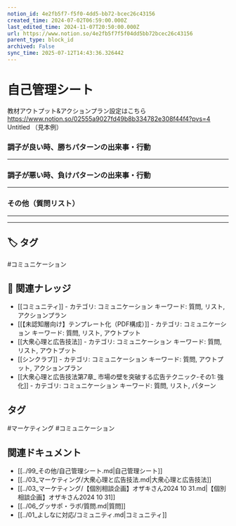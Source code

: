 ```yaml
---
notion_id: 4e2fb5f7-f5f0-4dd5-bb72-bcec26c43156
created_time: 2024-07-02T06:59:00.000Z
last_edited_time: 2024-11-07T20:50:00.000Z
url: https://www.notion.so/4e2fb5f7f5f04dd5bb72bcec26c43156
parent_type: block_id
archived: False
sync_time: 2025-07-12T14:43:36.326442
---
```


# 自己管理シート


教材アウトプット&アクションプラン設定はこちら
https://www.notion.so/02555a9027fd49b8b334782e308f44f4?pvs=4
Untitled （見本例）

### 調子が良い時、勝ちパターンの出来事・行動
---
### 調子が悪い時、負けパターンの出来事・行動
---
### その他（質問リスト）
---
---

## 🏷️ タグ
#コミュニケーション

## 🔗 関連ナレッジ
- [[コミュニティ]] - カテゴリ: コミュニケーション キーワード: 質問, リスト, アクションプラン
- [[【未認知層向け】テンプレート化（PDF構成）]] - カテゴリ: コミュニケーション キーワード: 質問, リスト, アウトプット
- [[大衆心理と広告技法]] - カテゴリ: コミュニケーション キーワード: 質問, リスト, アウトプット
- [[シンクラブ]] - カテゴリ: コミュニケーション キーワード: 質問, アウトプット, アクションプラン
- [[大衆心理と広告技法第7章_ 市場の壁を突破する広告テクニック-その1: 強化]] - カテゴリ: コミュニケーション キーワード: 質問, リスト, パターン


## タグ

#マーケティング #コミュニケーション 

## 関連ドキュメント

- [[../99_その他/自己管理シート.md|自己管理シート]]
- [[../03_マーケティング/大衆心理と広告技法.md|大衆心理と広告技法]]
- [[../03_マーケティング/【個別相談企画】オザキさん2024 10 31.md|【個別相談企画】オザキさん2024 10 31]]
- [[../06_グッサポ・ラボ/質問.md|質問]]
- [[../01_よしなに対応/コミュニティ.md|コミュニティ]]
